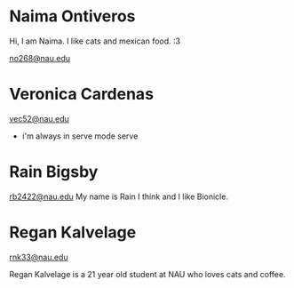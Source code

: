 # Naima Ontiveros
Hi, I am Naima. I like cats and mexican food. :3

no268@nau.edu

# Veronica Cardenas

vec52@nau.edu
- i'm always in serve mode serve 

# Rain Bigsby

rb2422@nau.edu
My name is Rain I think and I like Bionicle.

# Regan Kalvelage

rnk33@nau.edu

Regan Kalvelage is a 21 year old student at NAU who loves cats and coffee.
